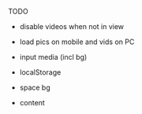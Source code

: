 TODO

- disable videos when not in view

* load pics on mobile and vids on PC

- input media (incl bg)
- localStorage

- space bg
- content

